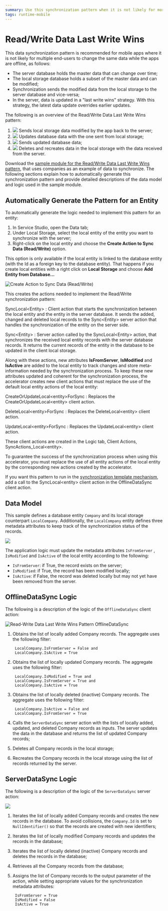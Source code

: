 ```yaml
---
summary: Use this synchronization pattern when it is not likely for more than one user to change the same data while the app is offline.
tags: runtime-mobile
---
```


# Read/Write Data Last Write Wins

This data synchronization pattern is recommended for mobile apps where it is
not likely for multiple end-users to change the same data while the apps are
offline, as follows:

* The server database holds the master data that can change over time;
* The local storage database holds a subset of the master data and can be modified;
* Synchronization sends the modified data from the local storage to the server database and vice-versa;
* In the server, data is updated in a "last write wins" strategy. With this strategy, the latest data update overrides earlier updates.

The following is an overview of the Read/Write Data Last Write Wins pattern:

1. ![](images/icon-client.png) Sends local storage data modified by the app back to the server; 
2. ![](images/icon-server.png) Updates database data with the one sent from local storage; 
3. ![](images/icon-server.png) Sends updated database data; 
4. ![](images/icon-client.png) Deletes and recreates data in the local storage with the data received from the server. 

Download the [sample module for the Read/Write Data Last Write Wins pattern](http://www.outsystems.com/forge/component/1638/Offline+Data+Sync+Patterns/), that uses companies as an example of data to synchronize. The following
sections explain how to automatically generate this synchronization pattern
and provide detailed descriptions of the data model and logic used in the
sample module.


## Automatically Generate the Pattern for an Entity

To automatically generate the logic needed to implement this pattern for an
entity:

1. In Service Studio, open the Data tab; 
2. Under Local Storage, select the local entity of the entity you want to synchronize with the server; 
3. Right-click on the local entity and choose the **Create Action to Sync Data (Read/Write)** option. 

This option is only available if the local entity is linked to the database
entity (with the Id as a foreign key to the database entity). That happens if
you create local entities with a right click on **Local Storage** and choose **Add Entity from Database...**

![Create Action to Sync Data
\(Read/Write\)](images/read-write-data-last-write-wins-accelerator.png)

This creates the actions needed to implement the Read/Write synchronization
pattern:

SyncLocal&lt;Entity&gt;
:   Client action that starts the synchronization between the local entity and the entity in the server database. It sends the added, changed and deleted local records to the Sync&lt;Entity&gt; server action that handles the synchronization of the entity on the server side.

Sync&lt;Entity&gt;
:   Server action called by the SyncLocal&lt;Entity&gt; action, that synchronizes the received local entity records with the server database records. It returns the current records of the entity in the database to be updated in the client local storage. 

Along with these actions, new attributes **IsFromServer**, **IsModified** and
**IsActive** are added to the local entity to track changes and store meta-
information needed by the synchronization process. To keep these new
attributes updated and coherent for the synchronization process, the
accelerator creates new client actions that must replace the use of the
default local entity actions of the local entity:

CreateOrUpdateLocal&lt;entity&gt;ForSync
:   Replaces the CreateOrUpdateLocal&lt;entity&gt; client action.

DeleteLocal&lt;entity&gt;ForSync
:   Replaces the DeleteLocal&lt;entity&gt; client action.

UpdateLocal&lt;entity&gt;ForSync
:   Replaces the UpdateLocal&lt;entity&gt; client action. 

These client actions are created in the Logic tab, Client Actions,
SyncActions_Local&lt;entity&gt;.

To guarantee the success of the synchronization process when using this
accelerator, you must replace the use of all entity actions of the local
entity by the corresponding new actions created by the accelerator.

If you want this pattern to run in the [synchronization template mechanism](<../sync-implement.md>), add a call to the SyncLocal&lt;entity&gt; client action in the  OfflineDataSync client action.


## Data Model

This sample defines a database entity `Company` and its local storage
counterpart `LocalCompany`. Additionally, the `LocalCompany` entity
defines three metadata attributes to keep track of the synchronization status
of the records.

![](images/read-write-data-last-write-wins-data-model.png)

The application logic must update the metadata attributes `IsFromServer` , `IsModified` and `IsActive` of the local entity according to the following:

* `IsFromServer`: if True, the record exists on the server;
* `IsModified`: if True, the record has been modified locally;
* `IsActive`: if False, the record was deleted locally but may not yet have been removed from the server.


## OfflineDataSync Logic

The following is a description of the logic of the `OfflineDataSync` client
action:

![Read-Write Data Last Write Wins Pattern OfflineDataSync](images/read-write-data-last-write-wins-offlinedatasync.png)

1. Obtains the list of locally added Company records. The aggregate uses the following filter:

        LocalCompany.IsFromServer = False and
        LocalCompany.IsActive = True

2. Obtains the list of locally updated Company records. The aggregate uses the following filter:

        LocalCompany.IsModified = True and
        LocalCompany.IsFromServer = True and
        LocalCompany.IsActive = True

3. Obtains the list of locally deleted (inactive) Company records. The aggregate uses the following filter:

        LocalCompany.IsActive = False and
        LocalCompany.IsFromServer = True

4. Calls the `ServerDataSync` server action with the lists of locally added, updated, and deleted Company records as inputs. The server updates the data in the database and returns the list of updated Company records;
5. Deletes all Company records in the local storage;
6. Recreates the Company records in the local storage using the list of records returned by the server.


## ServerDataSync Logic

The following is a description of the logic of the `ServerDataSync` server
action:

![](images/read-write-data-last-write-wins-serverdatasync.png)

1. Iterates the list of locally added Company records and creates the new records in the database. To avoid collisions, the `Company.Id` is set to `NullIdentifier()` so that the records are created with new identifiers;
2. Iterates the list of locally modified Company records and updates the records in the database;
3. Iterates the list of locally deleted (inactive) Company records and deletes the records in the database;
4. Retrieves all the Company records from the database;
5. Assigns the list of Company records to the output parameter of the action, while setting appropriate values for the synchronization metadata attributes:  

        IsFromServer = True
        IsModified = False
        IsActive = True
